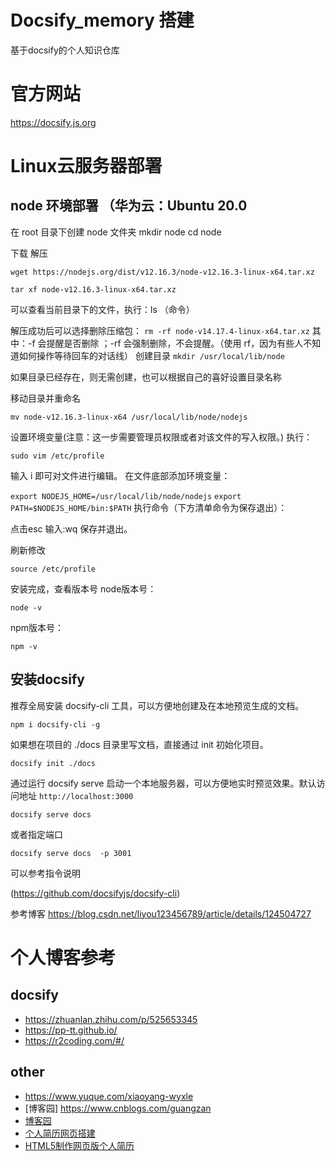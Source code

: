 
# Docsify_memory 搭建

基于docsify的个人知识仓库

# 官方网站

<https://docsify.js.org>

# Linux云服务器部署

## node 环境部署 （华为云：Ubuntu 20.0

在 root 目录下创建 node 文件夹
    mkdir  node
    cd node

下载 解压

` wget https://nodejs.org/dist/v12.16.3/node-v12.16.3-linux-x64.tar.xz `

` tar xf node-v12.16.3-linux-x64.tar.xz `

可以查看当前目录下的文件，执行：ls （命令）

解压成功后可以选择删除压缩包：
` rm -rf node-v14.17.4-linux-x64.tar.xz `
其中：-f 会提醒是否删除 ；-rf 会强制删除，不会提醒。（使用 rf，因为有些人不知道如何操作等待回车的对话线）
创建目录
` mkdir /usr/local/lib/node `

如果目录已经存在，则无需创建，也可以根据自己的喜好设置目录名称

移动目录并重命名

 ` mv node-v12.16.3-linux-x64 /usr/local/lib/node/nodejs `

设置环境变量(注意：这一步需要管理员权限或者对该文件的写入权限。)
执行：

   ` sudo vim /etc/profile `

输入 i 即可对文件进行编辑。
在文件底部添加环境变量：

` export NODEJS_HOME=/usr/local/lib/node/nodejs `
`export PATH=$NODEJS_HOME/bin:$PATH`
执行命令（下方清单命令为保存退出）：

点击esc 输入:wq
保存并退出。

刷新修改

`source /etc/profile`

安装完成，查看版本号
node版本号：

`node -v`

npm版本号：

 `npm -v`

## 安装docsify

推荐全局安装 docsify-cli 工具，可以方便地创建及在本地预览生成的文档。

`npm i docsify-cli -g`

如果想在项目的 ./docs 目录里写文档，直接通过 init 初始化项目。

` docsify init ./docs `

通过运行 docsify serve 启动一个本地服务器，可以方便地实时预览效果。默认访问地址
`http://localhost:3000`

` docsify serve docs `

或者指定端口

`docsify serve docs  -p 3001`

可以参考指令说明

(<https://github.com/docsifyjs/docsify-cli>)

参考博客
<https://blog.csdn.net/liyou123456789/article/details/124504727>

# 个人博客参考

## docsify

- <https://zhuanlan.zhihu.com/p/525653345>
- <https://pp-tt.github.io/>
- <https://r2coding.com/#/>

## other

- <https://www.yuque.com/xiaoyang-wyxle>
- [博客园] <https://www.cnblogs.com/guangzan>
- [博客园](https://www.cnblogs.com/gshang/p/biliTheme.html)
- [个人简历网页搭建](https://blog.csdn.net/qq_41854911/article/details/118502772)
- [HTML5制作网页版个人简历](https://blog.csdn.net/o_b_j_e_c_t/article/details/115796802)